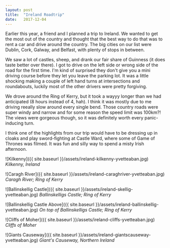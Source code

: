 ```yaml
---
layout: post
title:  "Ireland Roadtrip"
date:   2017-12-04 
---
```


Earlier this year, a friend and I planned a trip to Ireland. We wanted to get the most out of the country and thought that the best way to do that was to rent a car and drive around the country. The big cities on our list were Dublin, Cork, Galway, and Belfast, with plenty of stops in between. 

We saw a lot of castles, sheep, and drank our fair share of Guinness (it does taste better over there). I got to drive on the left side or wrong side of the road for the first time. I'm kind of surprised they don't give you a mini driving course before they let you leave the parking lot. It was a little shocking making a couple of left hand turns at intersections and roundabouts, luckily most of the other drivers were pretty forgiving.

We drove around the Ring of Kerry, but it took a wayyy longer than we had anticipated (8 hours instead of 4, hah). I think it was mostly due to me driving reeally slow around every single bend. Those country roads were super windy and narrow and for some reason the speed limit was 100km?! The views were gorgeous though, so it was definitely worth every panic-inducing turn.

I think one of the highlights from our trip would have to be dressing up in cloaks and play sword-fighting at Castle Ward, where some of Game of Thrones was filmed. It was fun and silly way to spend a misty Irish afternoon.


![Kilkenny]({{ site.baseurl }}/assets/ireland-kilkenny-yvetteaban.jpg)
*Kilkenny, Ireland*

![Caragh River]({{ site.baseurl }}/assets/ireland-caraghriver-yvetteaban.jpg)
*Caragh River; Ring of Kerry*

![Ballinskellig Castle]({{ site.baseurl }}/assets/ireland-skellig-yvetteaban.jpg)
*Ballinskelligs Castle; Ring of Kerry*

![Ballinskellig Castle Above]({{ site.baseurl }}/assets/ireland-ballinskellig-yvetteaban.jpg)
*On top of Ballinskelligs Castle; Ring of Kerry*

![Cliffs of Moher]({{ site.baseurl }}/assets/ireland-cliffs-yvetteaban.jpg)
*Cliffs of Moher*

![Giants Causeway]({{ site.baseurl }}/assets/ireland-giantscauseway-yvetteaban.jpg)
*Giant's Causeway, Northern Ireland*